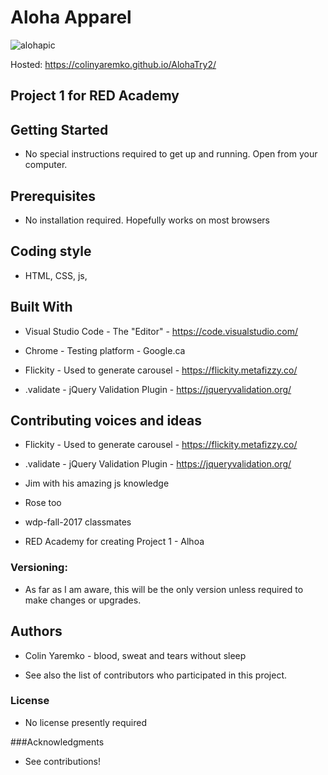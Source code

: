 # Aloha Apparel

![alohapic](https://user-images.githubusercontent.com/32310250/33452618-ac3e140c-d5c7-11e7-92b6-80be84d209fc.PNG)

Hosted:  https://colinyaremko.github.io/AlohaTry2/

## Project 1 for RED Academy

## Getting Started

* No special instructions required to get up and running.  Open from your computer.


## Prerequisites

* No installation required.  Hopefully works on most browsers


## Coding style

* HTML, CSS, js,


## Built With

* Visual Studio Code - The "Editor" - https://code.visualstudio.com/

* Chrome - Testing platform - Google.ca

* Flickity - Used to generate carousel - https://flickity.metafizzy.co/

* .validate - jQuery Validation Plugin - https://jqueryvalidation.org/


## Contributing voices and ideas

* Flickity - Used to generate carousel - https://flickity.metafizzy.co/

* .validate - jQuery Validation Plugin - https://jqueryvalidation.org/

* Jim with his amazing js knowledge

* Rose too

* wdp-fall-2017 classmates

* RED Academy for creating Project 1 - Alhoa


### Versioning:

* As far as I am aware, this will be the only version unless required to make changes or upgrades.


## Authors

* Colin Yaremko - blood, sweat and tears without sleep

* See also the list of contributors who participated in this project.


### License

* No license presently required


###Acknowledgments

* See contributions!
